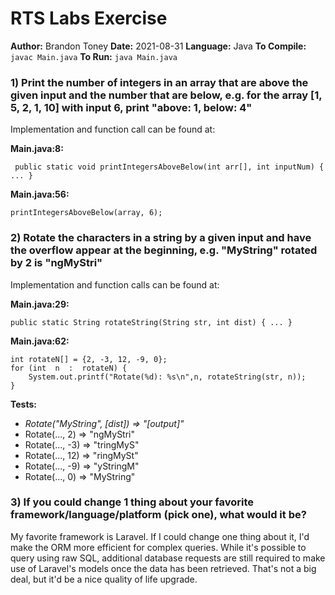 # RTS Labs Exercise
**Author:** Brandon Toney
**Date:** 2021-08-31
**Language:** Java
**To Compile:** ```javac Main.java```
**To Run:** ```java Main.java```


### 1) Print the number of integers in an array that are above the given input and the number that are below, e.g. for the array [1, 5, 2, 1, 10] with input 6, print "above: 1, below: 4"
Implementation and function call can be found at:

**Main.java:8:**  

	 public static void printIntegersAboveBelow(int arr[], int inputNum) { ... }


**Main.java:56:** 

	printIntegersAboveBelow(array, 6);

### 2)  Rotate the characters in a string by a given input and have the overflow appear at the beginning, e.g. "MyString" rotated by 2 is "ngMyStri"
Implementation and function calls can be found at:

**Main.java:29:** 

	public static String rotateString(String str, int dist) { ... }

**Main.java:62:**

	int rotateN[] = {2, -3, 12, -9, 0}; 
	for (int  n  :  rotateN) { 
		System.out.printf("Rotate(%d): %s\n",n, rotateString(str, n)); 
	}   

**Tests:**  
- *Rotate("MyString", [dist]) => "[output]"*
- Rotate(..., 2) => "ngMyStri"
- Rotate(..., -3) => "tringMyS"
- Rotate(..., 12) => "ringMySt"
- Rotate(..., -9) => "yStringM"
- Rotate(..., 0) => "MyString"

### 3)  If you could change 1 thing about your favorite framework/language/platform (pick one), what would it be?

My favorite framework is Laravel. If I could change one thing about it, I'd make the ORM more efficient for complex queries. While it's possible to query using raw SQL, additional database requests are still required to make use of Laravel's models once the data has been retrieved. That's not a big deal, but it'd be a nice quality of life upgrade.
